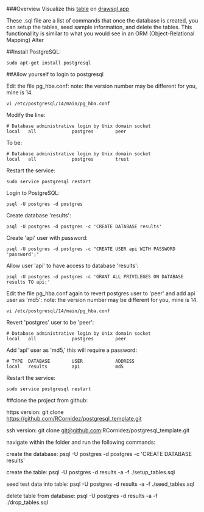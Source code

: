 ###Overview
Visualize this [table](https://drawsql.app/teams/rodrigos-team-2/) on [drawsql.app](https://www.drawsql.app)

These .sql file are a list of commands that once the database is created, you can setup the tables, seed sample information, and delete the tables. This functionallity is similar to what you would see in an ORM (Object-Relational Mapping) Alter

##Install PostgreSQL:
```
sudo apt-get install postgresql
```

##Allow yourself to login to postgresql

Edit the file pg_hba.conf:
note: the version number may be different for you, mine is 14.
```
vi /etc/postgresql/14/main/pg_hba.conf
```

Modify the line:
```
# Database administrative login by Unix domain socket
local   all             postgres        peer
```
To be:

```
# Database administrative login by Unix domain socket
local   all             postgres        trust
```

Restart the service:
```
sudo service postgresql restart
```
Login to PostgreSQL:
```
psql -U postgres -d postgres
```

Create database 'results':
```
psql -U postgres -d postgres -c 'CREATE DATABASE results'
```

Create 'api' user with password:
```
psql -U postgres -d postgres -c "CREATE USER api WITH PASSWORD 'password';"
```

Allow user 'api' to have access to database 'results':
```
psql -U postgres -d postgres -c 'GRANT ALL PRIVILEGES ON DATABASE results TO api;'
```

Edit the file pg_hba.conf again to revert postgres user to 'peer' and add api user as 'md5':
note: the version number may be different for you, mine is 14.
```
vi /etc/postgresql/14/main/pg_hba.conf
```

Revert 'postgres' user to be 'peer':
```
# Database administrative login by Unix domain socket
local   all             postgres        peer
```

Add 'api' user as 'md5,' this will require a password:
```
# TYPE  DATABASE        USER            ADDRESS  
local   results         api             md5
```

Restart the service:
```
sudo service postgresql restart
```


##clone the project from github:

https version:
git clone https://github.com/RCornidez/postgresql_template.git

ssh version:
git clone git@github.com:RCornidez/postgresql_template.git

navigate within the folder and run the following commands:

create the database:
psql -U postgres -d postgres -c 'CREATE DATABASE results'

create the table:
psql -U postgres -d results -a -f ./setup_tables.sql

seed test data into table:
psql -U postgres -d results -a -f ./seed_tables.sql

delete table from database:
psql -U postgres -d results -a -f ./drop_tables.sql
